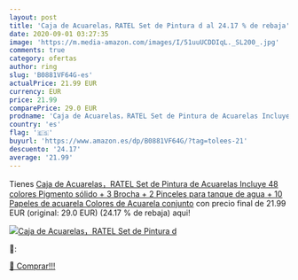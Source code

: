```yaml
---
layout: post
title: 'Caja de Acuarelas，RATEL Set de Pintura d al 24.17 % de rebaja'
date: 2020-09-01 03:27:35
image: 'https://m.media-amazon.com/images/I/51uuUCDDIqL._SL200_.jpg'
comments: true
category: ofertas
author: ring
slug: 'B0881VF64G-es'
actualPrice: 21.99 EUR
currency: EUR
price: 21.99
comparePrice: 29.0 EUR
prodname: 'Caja de Acuarelas，RATEL Set de Pintura de Acuarelas Incluye 48 colores Pigmento sólido + 3 Brocha + 2 Pinceles para tanque de agua + 10 Papeles de acuarela Colores de Acuarela conjunto'
country: 'es'
flag: '🇪🇸'
buyurl: 'https://www.amazon.es/dp/B0881VF64G/?tag=tolees-21'
descuento: '24.17'
average: '21.99'
---
```


Tienes [Caja de Acuarelas，RATEL Set de Pintura de Acuarelas Incluye 48 colores Pigmento sólido + 3 Brocha + 2 Pinceles para tanque de agua + 10 Papeles de acuarela Colores de Acuarela conjunto](https://www.amazon.es/dp/B0881VF64G/?tag=tolees-21) con precio final de  21.99 EUR (original: 29.0 EUR) (24.17 %  de rebaja) aqui!

[![Caja de Acuarelas，RATEL Set de Pintura d](https://m.media-amazon.com/images/I/51uuUCDDIqL._SL200_.jpg)](https://www.amazon.es/dp/B0881VF64G/?tag=tolees-21)

🔎:


[🛒 Comprar!!!](https://www.amazon.es/dp/B0881VF64G/?tag=tolees-21)
